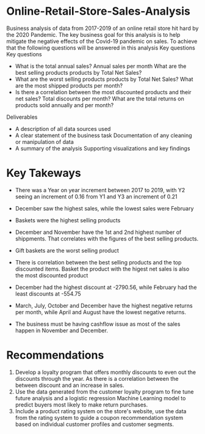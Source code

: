 # Online-Retail-Store-Sales-Analysis
Business analysis of data from 2017-2019 of an online retail store hit hard by the 2020 Pandemic. The key business goal for this analysis is to help mitigate the negative effects of the Covid-19 pandemic on sales. To achieve that the following questions will be answered in this analysis Key questions  
Key questions
* What is the total annual sales? Annual sales per month What are the best selling products products by Total Net Sales? 
* What are the worst selling products products by Total Net Sales? What are the most shipped products per month? 
* Is there a correlation between the most discounted products and their net sales? Total discounts per month? What are the total returns on products sold annually and per month? 

Deliverables  
* A description of all data sources used 
* A clear statement of the business task Documentation of any cleaning or manipulation of data 
* A summary of the analysis Supporting visualizations and key findings

# Key Takeways

*   There was a Year on year increment between 2017 to 2019, with Y2 seeing an increment of 0.16 from Y1 and Y3 an increment of 0.21

*  December saw the highest sales, while the lowest sales were February 
*  Baskets were the highest selling products
*  December and November have the 1st and 2nd highest number of shippments. That correlates with the figures of the best selling products.  
*  Gift baskets are the worst selling product 
*  There is correlation between the best selling products and the top discounted items. Basket the product with the higest net sales is also the most discounted product 
* December had the highest discount at -2790.56, while February had the least discounts at -554.75
* March, July, October and December have the highest negative returns per month, while April and August have the lowest negative returns.
* The business must be having cashflow issue as most of the sales happen in November and December. 

# Recommendations

1.   Develop a loyalty program that offers monthly discounts to even out the discounts through the year. As there is a correlation between the between discount and an increase in sales.
2. Use the data generated from the customer loyalty program to fine tune future analysis and a logistic  regression Machine Learning model to predict buyers most likely to make return purchases.
3. Include a product rating system on the store's website, use the data from the rating system to guide a coupon recommendation system based on individual customer profiles and customer segments. 






